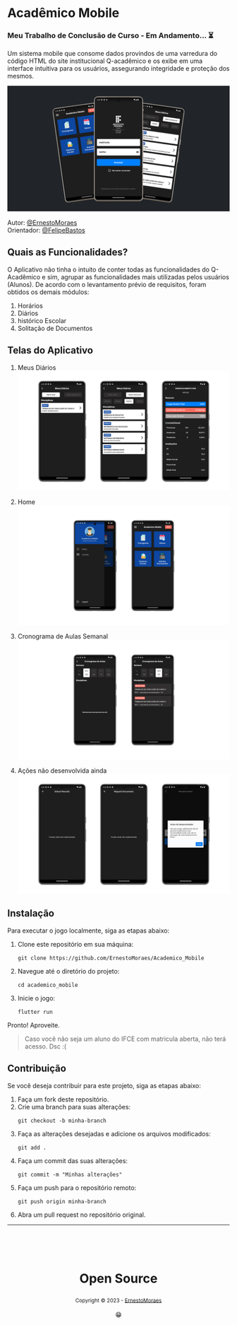 # Acadêmico Mobile 
### Meu Trabalho de Conclusão de Curso - Em Andamento... ⏳

Um sistema mobile que consome dados provindos de uma varredura do código HTML do site institucional Q-acadêmico e os exibe em uma interface intuitiva para os usuários, assegurando integridade e proteção dos mesmos.

![Logo](https://github.com/ErnestoMoraes/Academico_Mobile/blob/main/assets/images/readme/944shots_so.png)

Autor: [@ErnestoMoraes](https://github.com/ErnestoMoraes) <br>
Orientador: [@FelipeBastos](https://github.com/felipebastos)

## Quais as Funcionalidades?

O Aplicativo não tinha o intuito de conter todas as funcionalidades do Q-Acadêmico e sim, agrupar as funcionalidades mais utilizadas pelos usuários (Alunos). De acordo com o levantamento prévio de requisitos, foram obtidos os demais módulos:

1. Horários
2. Diários
3. histórico Escolar
4. Solitação de Documentos

## Telas do Aplicativo
1. Meus Diários
![image](https://github.com/ErnestoMoraes/Academico_Mobile/blob/main/assets/images/readme/243shots_so.png)

2. Home
![image](https://github.com/ErnestoMoraes/Academico_Mobile/blob/main/assets/images/readme/903shots_so.png)

3. Cronograma de Aulas Semanal
![image](https://github.com/ErnestoMoraes/Academico_Mobile/blob/main/assets/images/readme/942shots_so.png)

4. Ações não desenvolvida ainda
![image](https://github.com/ErnestoMoraes/Academico_Mobile/blob/main/assets/images/readme/229shots_so.png)


## Instalação
Para executar o jogo localmente, siga as etapas abaixo:

1. Clone este repositório em sua máquina:
   ```
   git clone https://github.com/ErnestoMoraes/Academico_Mobile
   ```
2. Navegue até o diretório do projeto:
   ```
   cd academico_mobile
   ```
3. Inicie o jogo:
   ```
   flutter run
   ```
   
Pronto! Aproveite.

> Caso você não seja um aluno do IFCE com matricula aberta, não terá acesso. Dsc :(

## Contribuição
Se você deseja contribuir para este projeto, siga as etapas abaixo:
1. Faça um fork deste repositório.
2. Crie uma branch para suas alterações:
   ```
   git checkout -b minha-branch
   ```
3. Faça as alterações desejadas e adicione os arquivos modificados:
   ```
   git add .
   ```
4. Faça um commit das suas alterações:
   ```
   git commit -m "Minhas alterações"
   ```
5. Faça um push para o repositório remoto:
   ```
   git push origin minha-branch
   ```
6. Abra um pull request no repositório original.
---

<div align="center">
  <br/>
  <br/>
  <br/>
    <div>
      <h1>Open Source</h1>
      <sub>Copyright © 2023 - <a href="https://github.com/ErnestoMoraes">ErnestoMoraes</sub></a>
    </div>
    <br/>
    😁
</div>
